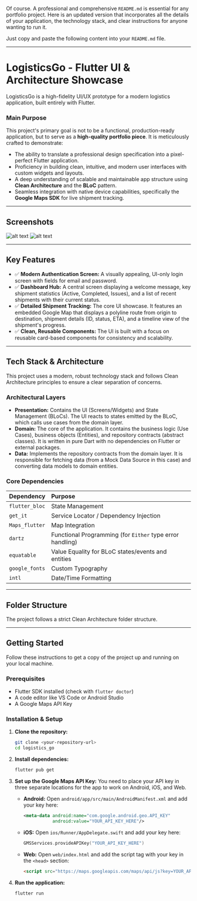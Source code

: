 Of course. A professional and comprehensive `README.md` is essential for any portfolio project. Here is an updated version that incorporates all the details of your application, the technology stack, and clear instructions for anyone wanting to run it.

Just copy and paste the following content into your `README.md` file.

-----

# LogisticsGo - Flutter UI & Architecture Showcase

LogisticsGo is a high-fidelity UI/UX prototype for a modern logistics application, built entirely with Flutter.

### Main Purpose

This project's primary goal is not to be a functional, production-ready application, but to serve as a **high-quality portfolio piece**. It is meticulously crafted to demonstrate:

  - The ability to translate a professional design specification into a pixel-perfect Flutter application.
  - Proficiency in building clean, intuitive, and modern user interfaces with custom widgets and layouts.
  - A deep understanding of scalable and maintainable app structure using **Clean Architecture** and the **BLoC** pattern.
  - Seamless integration with native device capabilities, specifically the **Google Maps SDK** for live shipment tracking.

-----

## Screenshots

![alt text](image.png) ![alt text](image-1.png)

-----

## Key Features

  - ✅ **Modern Authentication Screen:** A visually appealing, UI-only login screen with fields for email and password.
  - ✅ **Dashboard Hub:** A central screen displaying a welcome message, key shipment statistics (Active, Completed, Issues), and a list of recent shipments with their current status.
  - ✅ **Detailed Shipment Tracking:** The core UI showcase. It features an embedded Google Map that displays a polyline route from origin to destination, shipment details (ID, status, ETA), and a timeline view of the shipment's progress.
  - ✅ **Clean, Reusable Components:** The UI is built with a focus on reusable card-based components for consistency and scalability.

-----

## Tech Stack & Architecture

This project uses a modern, robust technology stack and follows Clean Architecture principles to ensure a clear separation of concerns.

### Architectural Layers

  * **Presentation:** Contains the UI (Screens/Widgets) and State Management (BLoCs). The UI reacts to states emitted by the BLoC, which calls use cases from the domain layer.
  * **Domain:** The core of the application. It contains the business logic (Use Cases), business objects (Entities), and repository contracts (abstract classes). It is written in pure Dart with no dependencies on Flutter or external packages.
  * **Data:** Implements the repository contracts from the domain layer. It is responsible for fetching data (from a Mock Data Source in this case) and converting data models to domain entities.

### Core Dependencies

| Dependency | Purpose |
| :--- | :--- |
| `flutter_bloc` | State Management |
| `get_it` | Service Locator / Dependency Injection |
| `Maps_flutter` | Map Integration |
| `dartz` | Functional Programming (for `Either` type error handling) |
| `equatable` | Value Equality for BLoC states/events and entities |
| `google_fonts` | Custom Typography |
| `intl` | Date/Time Formatting |

-----

## Folder Structure

The project follows a strict Clean Architecture folder structure.


-----

## Getting Started

Follow these instructions to get a copy of the project up and running on your local machine.

### Prerequisites

  - Flutter SDK installed (check with `flutter doctor`)
  - A code editor like VS Code or Android Studio
  - A Google Maps API Key

### Installation & Setup

1.  **Clone the repository:**

    ```sh
    git clone <your-repository-url>
    cd logistics_go
    ```

2.  **Install dependencies:**

    ```sh
    flutter pub get
    ```

3.  **Set up the Google Maps API Key:**
    You need to place your API key in three separate locations for the app to work on Android, iOS, and Web.

      * **Android:**
        Open `android/app/src/main/AndroidManifest.xml` and add your key here:

        ```xml
        <meta-data android:name="com.google.android.geo.API_KEY"
                   android:value="YOUR_API_KEY_HERE"/>
        ```

      * **iOS:**
        Open `ios/Runner/AppDelegate.swift` and add your key here:

        ```swift
        GMSServices.provideAPIKey("YOUR_API_KEY_HERE")
        ```

      * **Web:**
        Open `web/index.html` and add the script tag with your key in the `<head>` section:

        ```html
        <script src="https://maps.googleapis.com/maps/api/js?key=YOUR_API_KEY_HERE"></script>
        ```

4.  **Run the application:**

    ```sh
    flutter run
    ```